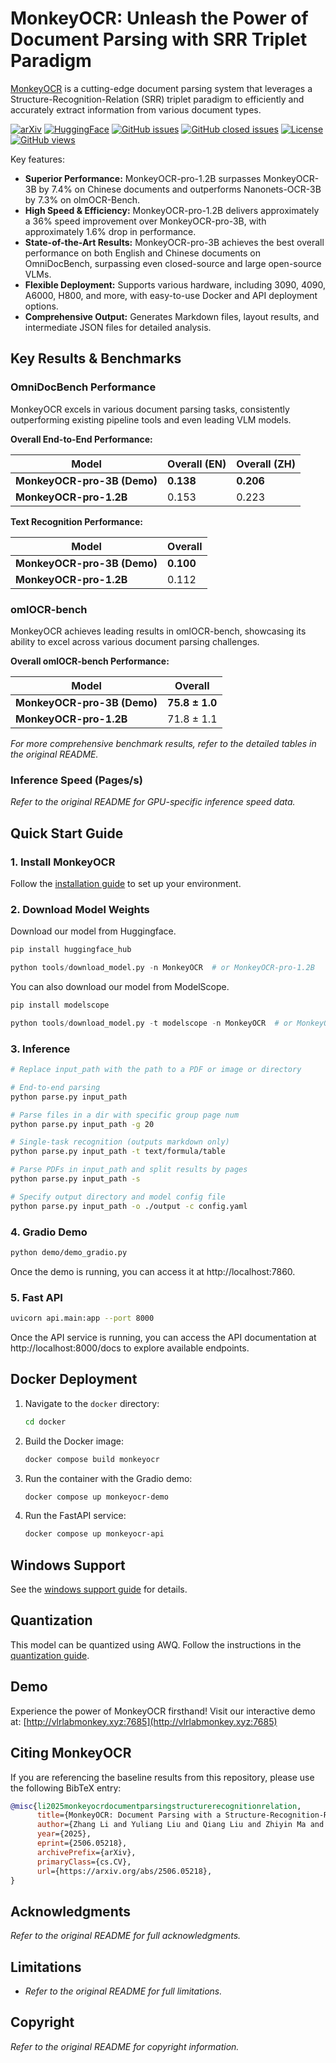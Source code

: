 # MonkeyOCR: Unleash the Power of Document Parsing with SRR Triplet Paradigm

[MonkeyOCR](https://github.com/Yuliang-Liu/MonkeyOCR) is a cutting-edge document parsing system that leverages a Structure-Recognition-Relation (SRR) triplet paradigm to efficiently and accurately extract information from various document types.

[![arXiv](https://img.shields.io/badge/Arxiv-MonkeyOCR-b31b1b.svg?logo=arXiv)](https://arxiv.org/abs/2506.05218)
[![HuggingFace](https://img.shields.io/badge/HuggingFace%20Weights-black.svg?logo=HuggingFace)](https://huggingface.co/echo840/MonkeyOCR)
[![GitHub issues](https://img.shields.io/github/issues/Yuliang-Liu/MonkeyOCR?color=critical&label=Issues)](https://github.com/Yuliang-Liu/MonkeyOCR/issues?q=is%3Aopen+is%3Aissue)
[![GitHub closed issues](https://img.shields.io/github/issues-closed/Yuliang-Liu/MonkeyOCR?color=success&label=Issues)](https://github.com/Yuliang-Liu/MonkeyOCR/issues?q=is%3Aissue+is%3Aclosed)
[![License](https://img.shields.io/badge/License-Apache%202.0-yellow)](https://github.com/Yuliang-Liu/MonkeyOCR/blob/main/LICENSE.txt)
[![GitHub views](https://komarev.com/ghpvc/?username=Yuliang-Liu&repo=MonkeyOCR&color=brightgreen&label=Views)](https://github.com/Yuliang-Liu/MonkeyOCR)

Key features:

*   **Superior Performance:** MonkeyOCR-pro-1.2B surpasses MonkeyOCR-3B by 7.4% on Chinese documents and outperforms Nanonets-OCR-3B by 7.3% on olmOCR-Bench.
*   **High Speed & Efficiency:** MonkeyOCR-pro-1.2B delivers approximately a 36% speed improvement over MonkeyOCR-pro-3B, with approximately 1.6% drop in performance.
*   **State-of-the-Art Results:** MonkeyOCR-pro-3B achieves the best overall performance on both English and Chinese documents on OmniDocBench, surpassing even closed-source and large open-source VLMs.
*   **Flexible Deployment:** Supports various hardware, including 3090, 4090, A6000, H800, and more, with easy-to-use Docker and API deployment options.
*   **Comprehensive Output:** Generates Markdown files, layout results, and intermediate JSON files for detailed analysis.

## Key Results & Benchmarks

### OmniDocBench Performance

MonkeyOCR excels in various document parsing tasks, consistently outperforming existing pipeline tools and even leading VLM models.

**Overall End-to-End Performance:**

| Model                         | Overall (EN) | Overall (ZH) |
| ----------------------------- | ------------ | ------------ |
| **MonkeyOCR-pro-3B (Demo)**   | **0.138**    | **0.206**    |
| **MonkeyOCR-pro-1.2B**        | 0.153        | 0.223        |

**Text Recognition Performance:**

| Model                       | Overall |
| --------------------------- | ------- |
| **MonkeyOCR-pro-3B (Demo)** | **0.100** |
| **MonkeyOCR-pro-1.2B**      | 0.112   |

### omlOCR-bench

MonkeyOCR achieves leading results in omlOCR-bench, showcasing its ability to excel across various document parsing challenges.

**Overall omlOCR-bench Performance:**

| Model                         | Overall         |
| ----------------------------- | --------------- |
| **MonkeyOCR-pro-3B (Demo)**   | **75.8 ± 1.0**  |
| **MonkeyOCR-pro-1.2B**        | 71.8 ± 1.1    |

*For more comprehensive benchmark results, refer to the detailed tables in the original README.*

### Inference Speed (Pages/s)

*Refer to the original README for GPU-specific inference speed data.*

## Quick Start Guide

### 1. Install MonkeyOCR
Follow the [installation guide](https://github.com/Yuliang-Liu/MonkeyOCR/blob/main/docs/install_cuda_pp.md#install-with-cuda-support) to set up your environment.

### 2. Download Model Weights
Download our model from Huggingface.

```python
pip install huggingface_hub

python tools/download_model.py -n MonkeyOCR  # or MonkeyOCR-pro-1.2B
```
You can also download our model from ModelScope.

```python
pip install modelscope

python tools/download_model.py -t modelscope -n MonkeyOCR  # or MonkeyOCR-pro-1.2B
```

### 3. Inference

```bash
# Replace input_path with the path to a PDF or image or directory

# End-to-end parsing
python parse.py input_path

# Parse files in a dir with specific group page num
python parse.py input_path -g 20

# Single-task recognition (outputs markdown only)
python parse.py input_path -t text/formula/table

# Parse PDFs in input_path and split results by pages
python parse.py input_path -s

# Specify output directory and model config file
python parse.py input_path -o ./output -c config.yaml
```

### 4. Gradio Demo
```bash
python demo/demo_gradio.py
```
Once the demo is running, you can access it at http://localhost:7860.

### 5. Fast API
```bash
uvicorn api.main:app --port 8000
```
Once the API service is running, you can access the API documentation at http://localhost:8000/docs to explore available endpoints.

## Docker Deployment

1.  Navigate to the `docker` directory:

    ```bash
    cd docker
    ```

2.  Build the Docker image:

    ```bash
    docker compose build monkeyocr
    ```

3.  Run the container with the Gradio demo:

    ```bash
    docker compose up monkeyocr-demo
    ```

4.  Run the FastAPI service:

    ```bash
    docker compose up monkeyocr-api
    ```

## Windows Support

See the [windows support guide](docs/windows_support.md) for details.

## Quantization

This model can be quantized using AWQ. Follow the instructions in the [quantization guide](docs/Quantization.md).

## Demo

Experience the power of MonkeyOCR firsthand! Visit our interactive demo at: [http://vlrlabmonkey.xyz:7685](http://vlrlabmonkey.xyz:7685)

## Citing MonkeyOCR

If you are referencing the baseline results from this repository, please use the following BibTeX entry:
```BibTeX
@misc{li2025monkeyocrdocumentparsingstructurerecognitionrelation,
      title={MonkeyOCR: Document Parsing with a Structure-Recognition-Relation Triplet Paradigm}, 
      author={Zhang Li and Yuliang Liu and Qiang Liu and Zhiyin Ma and Ziyang Zhang and Shuo Zhang and Zidun Guo and Jiarui Zhang and Xinyu Wang and Xiang Bai},
      year={2025},
      eprint={2506.05218},
      archivePrefix={arXiv},
      primaryClass={cs.CV},
      url={https://arxiv.org/abs/2506.05218}, 
}
```

## Acknowledgments

*Refer to the original README for full acknowledgments.*

## Limitations

*   *Refer to the original README for full limitations.*

## Copyright

*Refer to the original README for copyright information.*